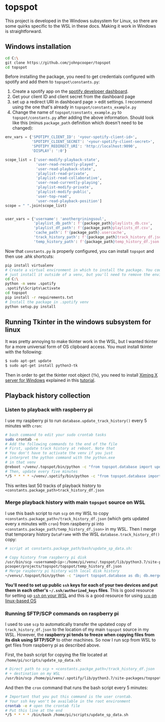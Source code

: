 # topspot

This project is developed in the Windows subsystem for Linux, so there are some quirks specific to the WSL in these docs. Making it work in Windows is straightforward.

## Windows installation

```sh
cd C:\
git clone https://github.com/johnpcooper/topspot
cd topspot
```

Before installing the package, you need to get credentials configured with spotify and add them to `topspot\constants.py`:

1.  Create a spotify app on the [spotify developer dashboard](https://developer.spotify.com/dashboard/applications).
2. Get your client ID and client secret from the dashboard page
3. set up a redirect URI in dashboard page > edit settings. I recommend using the one that's already in `topspot/constants_example.py`
4. Change the name of `topspot/constants_example.py` to `topspot/constants.py` after adding the above information. Should look like this (minus `package_path` definition which doesn't need to be changed):

```python
env_vars = {'SPOTIPY_CLIENT_ID': '<your-spotify-client-id>',
            'SPOTIPY_CLIENT_SECRET': '<your-spotify-client-secret>',
            'SPOTIPY_REDIRECT_URI': 'http://localhost:9090', 
            'DISPLAY': ':0'}

scope_list = ['user-modify-playback-state',
              'user-read-recently-played',
              'user-read-playback-state',
              'playlist-read-private',
              'playlist-read-collaborative',
              'user-read-currently-playing',
              'playlist-modify-private',
              'playlist-modify-public',
              'user-top-read',
              'user-read-playback-position']
scope = " ".join(scope_list)


user_vars = {'username': 'anothergriningsoul',
             'playlist_db_path': f'{package_path}playlists_db.csv',
             'playlist_df_path': f'{package_path}playlists_df.csv',
             'cache_path': f'{package_path}.usercache',
             'track_history_path': f'{package_path}track_history_df.json',
             'temp_history_path': f'{package_path}temp_history_df.json'}
```

Now that `constants.py` is properly configured, you can install `topspot` and then use .ahk shortcuts:

```sh
pip install virtualenv
# Create a virtual environment in which to install the package. You could also
# just install it outside of a venv, but you'll need to remove the environment activation part of the ahk functions
cd C:\
python -m venv .spotify
.spotify\Scripts\activate
cd topspot
pip install -r requirements.txt
# Install the package in .spotify venv
python setup.py install
```

## Running Tkinter in the windows subsystem for linux

It was pretty annoying to make tkinter work in the WSL, but I wanted tkinter for a more universal form of OS clipboard access. You must install tkinter with the following:

```sh
$ sudo apt-get update
$ sudo apt-get install python3-tk
```

Then in order to get the tkinter root object (`Tk`), you need to install [Ximing X server for Windows](https://virtualizationreview.com/articles/2017/02/08/graphical-programs-on-windows-subsystem-on-linux.aspx) explained in this [tutorial](https://virtualizationreview.com/articles/2017/02/08/graphical-programs-on-windows-subsystem-on-linux.aspx).

## Playback history collection

### Listen to playback with raspberry pi

I use my raspberry pi to run `database.update_track_history()` every 5 minutes with `cron`:

```sh
# bash command to edit your sudo crontab tasks
sudo crontab -e
# Add the following commands to the end of the file
# First, update track history at reboot. Note that
# You don't have to activate the venv if you just
# interpret the python command with the python.exe
# in that venv
@reboot ~/venv/.topspot/bin/python -c "from topspot.database import updated_track_history; update_track_history()"
# Then, update every five minutes
*/5 * * * * ~/venv/.spotify/bin/python -c "from topspot.database import updated_track_history; update_track_history()"
```

This writes last 50 tracks of playback history to `<constants.package_path>track_history_df.json`

### Merge playback history with main `topspot` source on WSL

I use this bash script to run `scp` on my WSL to copy `<constants.package_path>/track_history_df.json` (which gets updated every x minutes with `cron`) from raspberry pi into `<constants.package_path/temp_history_df.json>` in my WSL. Then I merge that temporary history `DataFrame` with the WSL `database.track_history_df()` copy:

```sh
# script at constants.package_path/bash/update_sp_data.sh:

# Copy history from raspberry pi disk
/usr/bin/scp <username@<ip>:/home/pi/venv/.topspot/lib/python3.7/site-packages/topspot/track_history_df.json /home/john
pcooper/projects/topspot/topspot/temp_history_df.json
# Merge raspberry pi history with local disk history
~/venvs/.topspot/bin/python -c "import topspot.database as db; db.merge_track_histories()"
```

**You'll need to set up public `ssh` keys for each of your two devices and put them in each other's `~/.ssh/authorized_keys` files**. This is good resource for setting up [`ssh` on your WSL](https://www.illuminiastudios.com/dev-diaries/ssh-on-windows-subsystem-for-linux/) and this is a good resource for using [`scp` on linux-based OS](https://help.ubuntu.com/community/SSH/TransferFiles)

### Running SFTP/SCP commands on raspberry pi

I used to use `scp` to automatically transfer the updated copy of `track_history_df.json` to the location of my main `topspot` source in my WSL. However, the **raspberry pi tends to freeze when copying files from its disk using SFTP/SCP** to other machines. So now I run scp from WSL to get files from raspberry pi as described above. 

First, the bash script for copying the file located at `/home/pi/scripts/update_sp_data.sh`:

```sh
# Direct path to scp + <constants.packge_path>/track_history_df.json
# + destination on my WSL
/usr/bin/scp /home/pi/venv/.spotify/lib/python3.7/site-packages/topspot/track_history_df.json <username>@<computer_name>:/home/johnpcooper/projects/topspot/topspot
```

And then the `cron` command that runs the bash script every 5 minutes:

```sh
# Important that you put this command is the user crontab.
# Your ssh key won't be available in the root environment
crontab -e # open the crontab file
# Put this line at the end
*/5 * * * * /bin/bash /home/pi/scripts/update_sp_data.sh
```
